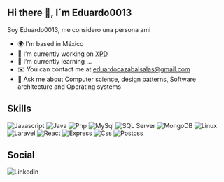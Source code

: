 ## Hi there 👋, I´m Eduardo0013
Soy Eduardo0013, me considero una persona ami 

- 🌍  I'm based in México
- 🔭 I’m currently working on [XPD](https://www.expidetufactura.com.mx/XPD)
- 🌱 I’m currently learning ...
- ✉️  You can contact me at eduardocazabalsalas@gmail.com
- 💬 Ask me about Computer science, design patterns, Software architecture and Operating systems

## Skills 
![Javascript](https://upload.wikimedia.org/wikipedia/commons/thumb/9/99/Unofficial_JavaScript_logo_2.svg/1200px-Unofficial_JavaScript_logo_2.svg.png)
![Java](https://miro.medium.com/v2/resize:fit:2560/1*2XrX0fP0htyTCah7AglTig.jpeg)
![Php](https://upload.wikimedia.org/wikipedia/commons/thumb/2/27/PHP-logo.svg/1200px-PHP-logo.svg.png)
![MySql](https://javguerra.github.io/assets/img/mysql.png)
![SQL Server](https://storage.subs.noventiq.com/public/images/market_setting/logotype/53583/SQL1.png)
![MongoDB](https://miro.medium.com/v2/resize:fit:512/1*doAg1_fMQKWFoub-6gwUiQ.png)
![Linux](https://raw.githubusercontent.com/danielcranney/readme-generator/main/public/icons/skills/linux-colored.svg)
![Laravel](https://upload.wikimedia.org/wikipedia/commons/thumb/9/9a/Laravel.svg/800px-Laravel.svg.png)
![React](https://www.google.com/url?sa=i&url=https%3A%2F%2Fes.wikipedia.org%2Fwiki%2FReact&psig=AOvVaw0UQA4vjcTXDcoAX01cC-cg&ust=1719269972665000&source=images&cd=vfe&opi=89978449&ved=0CBEQjRxqFwoTCICBg_Lp8oYDFQAAAAAdAAAAABAD)
![Express](https://adware-technologies.s3.amazonaws.com/uploads/technology/thumbnail/20/express-js.png)
![Css](https://upload.wikimedia.org/wikipedia/commons/d/d5/CSS3_logo_and_wordmark.svg)
![Postcss](https://upload.wikimedia.org/wikipedia/commons/thumb/b/bc/PostCSS_Logo.svg/1200px-PostCSS_Logo.svg.png)

## Social
![Linkedin](https://www.linkedin.com/in/eduardo-salas-68773b1a7)
